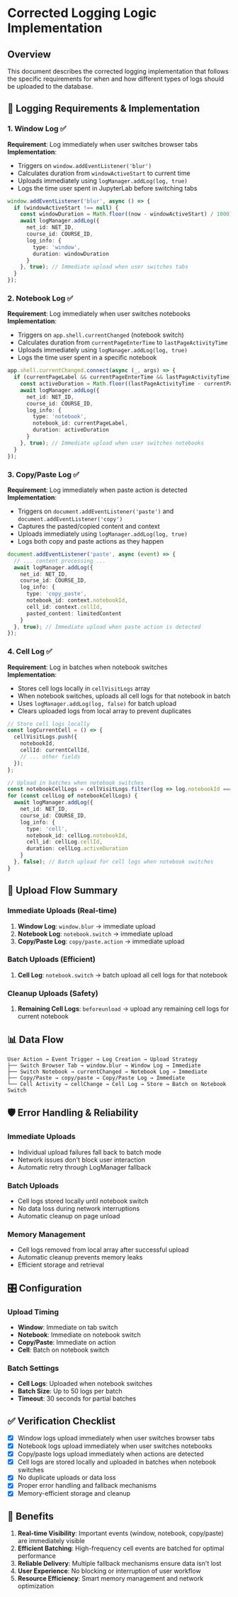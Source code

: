 # Corrected Logging Logic Implementation

## Overview
This document describes the corrected logging implementation that follows the specific requirements for when and how different types of logs should be uploaded to the database.

## 🎯 **Logging Requirements & Implementation**

### **1. Window Log** ✅
**Requirement**: Log immediately when user switches browser tabs  
**Implementation**: 
- Triggers on `window.addEventListener('blur')`
- Calculates duration from `windowActiveStart` to current time
- Uploads immediately using `logManager.addLog(log, true)`
- Logs the time user spent in JupyterLab before switching tabs

```typescript
window.addEventListener('blur', async () => {
  if (windowActiveStart !== null) {
    const windowDuration = Math.floor((now - windowActiveStart) / 1000);
    await logManager.addLog({
      net_id: NET_ID,
      course_id: COURSE_ID,
      log_info: {
        type: 'window',
        duration: windowDuration
      }
    }, true); // Immediate upload when user switches tabs
  }
});
```

### **2. Notebook Log** ✅
**Requirement**: Log immediately when user switches notebooks  
**Implementation**:
- Triggers on `app.shell.currentChanged` (notebook switch)
- Calculates duration from `currentPageEnterTime` to `lastPageActivityTime`
- Uploads immediately using `logManager.addLog(log, true)`
- Logs the time user spent in a specific notebook

```typescript
app.shell.currentChanged.connect(async (_, args) => {
  if (currentPageLabel && currentPageEnterTime && lastPageActivityTime) {
    const activeDuration = Math.floor((lastPageActivityTime - currentPageEnterTime) / 1000);
    await logManager.addLog({
      net_id: NET_ID,
      course_id: COURSE_ID,
      log_info: {
        type: 'notebook',
        notebook_id: currentPageLabel,
        duration: activeDuration
      }
    }, true); // Immediate upload when user switches notebooks
  }
});
```

### **3. Copy/Paste Log** ✅
**Requirement**: Log immediately when paste action is detected  
**Implementation**:
- Triggers on `document.addEventListener('paste')` and `document.addEventListener('copy')`
- Captures the pasted/copied content and context
- Uploads immediately using `logManager.addLog(log, true)`
- Logs both copy and paste actions as they happen

```typescript
document.addEventListener('paste', async (event) => {
  // ... content processing ...
  await logManager.addLog({
    net_id: NET_ID,
    course_id: COURSE_ID,
    log_info: {
      type: 'copy_paste',
      notebook_id: context.notebookId,
      cell_id: context.cellId,
      pasted_content: limitedContent
    }
  }, true); // Immediate upload when paste action is detected
});
```

### **4. Cell Log** ✅
**Requirement**: Log in batches when notebook switches  
**Implementation**:
- Stores cell logs locally in `cellVisitLogs` array
- When notebook switches, uploads all cell logs for that notebook in batch
- Uses `logManager.addLog(log, false)` for batch upload
- Clears uploaded logs from local array to prevent duplicates

```typescript
// Store cell logs locally
const logCurrentCell = () => {
  cellVisitLogs.push({
    notebookId,
    cellId: currentCellId,
    // ... other fields
  });
};

// Upload in batches when notebook switches
const notebookCellLogs = cellVisitLogs.filter(log => log.notebookId === currentPageLabel);
for (const cellLog of notebookCellLogs) {
  await logManager.addLog({
    net_id: NET_ID,
    course_id: COURSE_ID,
    log_info: {
      type: 'cell',
      notebook_id: cellLog.notebookId,
      cell_id: cellLog.cellId,
      duration: cellLog.activeDuration
    }
  }, false); // Batch upload for cell logs when notebook switches
}
```

## 🔄 **Upload Flow Summary**

### **Immediate Uploads** (Real-time)
1. **Window Log**: `window.blur` → immediate upload
2. **Notebook Log**: `notebook.switch` → immediate upload  
3. **Copy/Paste Log**: `copy/paste.action` → immediate upload

### **Batch Uploads** (Efficient)
1. **Cell Log**: `notebook.switch` → batch upload all cell logs for that notebook

### **Cleanup Uploads** (Safety)
1. **Remaining Cell Logs**: `beforeunload` → upload any remaining cell logs for current notebook

## 📊 **Data Flow**

```
User Action → Event Trigger → Log Creation → Upload Strategy
├── Switch Browser Tab → window.blur → Window Log → Immediate
├── Switch Notebook → currentChanged → Notebook Log → Immediate  
├── Copy/Paste → copy/paste → Copy/Paste Log → Immediate
└── Cell Activity → cellChange → Cell Log → Store → Batch on Notebook Switch
```

## 🛡️ **Error Handling & Reliability**

### **Immediate Uploads**
- Individual upload failures fall back to batch mode
- Network issues don't block user interaction
- Automatic retry through LogManager fallback

### **Batch Uploads**
- Cell logs stored locally until notebook switch
- No data loss during network interruptions
- Automatic cleanup on page unload

### **Memory Management**
- Cell logs removed from local array after successful upload
- Automatic cleanup prevents memory leaks
- Efficient storage and retrieval

## 🎛️ **Configuration**

### **Upload Timing**
- **Window**: Immediate on tab switch
- **Notebook**: Immediate on notebook switch
- **Copy/Paste**: Immediate on action
- **Cell**: Batch on notebook switch

### **Batch Settings**
- **Cell Logs**: Uploaded when notebook switches
- **Batch Size**: Up to 50 logs per batch
- **Timeout**: 30 seconds for partial batches

## ✅ **Verification Checklist**

- [x] Window logs upload immediately when user switches browser tabs
- [x] Notebook logs upload immediately when user switches notebooks
- [x] Copy/paste logs upload immediately when actions are detected
- [x] Cell logs are stored locally and uploaded in batches when notebook switches
- [x] No duplicate uploads or data loss
- [x] Proper error handling and fallback mechanisms
- [x] Memory-efficient storage and cleanup

## 🚀 **Benefits**

1. **Real-time Visibility**: Important events (window, notebook, copy/paste) are immediately visible
2. **Efficient Batching**: High-frequency cell events are batched for optimal performance
3. **Reliable Delivery**: Multiple fallback mechanisms ensure data isn't lost
4. **User Experience**: No blocking or interruption of user workflow
5. **Resource Efficiency**: Smart memory management and network optimization 